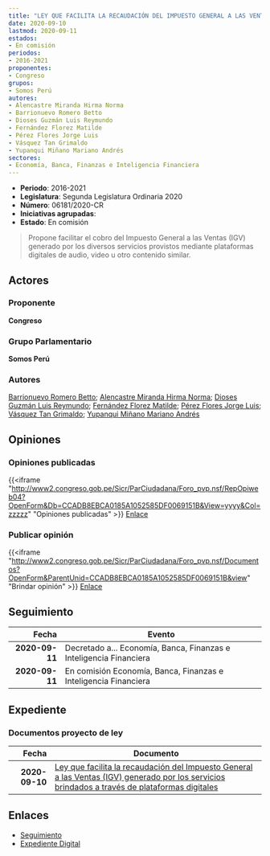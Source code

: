 ```yaml
---
title: "LEY QUE FACILITA LA RECAUDACIÓN DEL IMPUESTO GENERAL A LAS VENTAS (IGV) GENERADO POR LOS SERVICIOS BRINDADOS A TRAVÉS DE PLATAFORMAS DIGITALES"
date: 2020-09-10
lastmod: 2020-09-11
estados:
- En comisión
periodos:
- 2016-2021
proponentes:
- Congreso
grupos:
- Somos Perú
autores:
- Alencastre Miranda Hirma Norma
- Barrionuevo Romero Betto
- Dioses Guzmán Luis Reymundo
- Fernández Florez Matilde
- Pérez Flores Jorge Luis
- Vásquez Tan Grimaldo
- Yupanqui Miñano Mariano Andrés
sectores:
- Economía, Banca, Finanzas e Inteligencia Financiera
---
```

- **Periodo**: 2016-2021
- **Legislatura**: Segunda Legislatura Ordinaria 2020
- **Número**: 06181/2020-CR
- **Iniciativas agrupadas**: 
- **Estado**: En comisión

> Propone facilitar el cobro del Impuesto General a las Ventas (IGV) generado por los diversos servicios provistos mediante plataformas digitales de audio, video u otro contenido similar.


## Actores

### Proponente

**Congreso**

### Grupo Parlamentario

**Somos Perú**

### Autores

[Barrionuevo Romero Betto](mailto:mailto:bbarrionuevo@congreso.gob.pe); [Alencastre Miranda Hirma Norma](mailto:mailto:halencastre@congreso.gob.pe); [Dioses Guzmán Luis Reymundo](mailto:mailto:ldioses@congreso.gob.pe); [Fernández Florez Matilde](mailto:mailto:mfernandez@congreso.gob.pe); [Pérez Flores Jorge Luis](mailto:mailto:jperezf@congreso.gob.pe); [Vásquez Tan Grimaldo](mailto:mailto:gvasquez@congreso.gob.pe); [Yupanqui Miñano Mariano Andrés](mailto:mailto:myupanqui@congreso.gob.pe)

## Opiniones

### Opiniones publicadas

{{<iframe "http://www2.congreso.gob.pe/Sicr/ParCiudadana/Foro_pvp.nsf/RepOpiweb04?OpenForm&Db=CCADB8EBCA0185A1052585DF0069151B&View=yyyy&Col=zzzzz" "Opiniones publicadas" >}}
[Enlace](http://www2.congreso.gob.pe/Sicr/ParCiudadana/Foro_pvp.nsf/RepOpiweb04?OpenForm&Db=CCADB8EBCA0185A1052585DF0069151B&View=yyyy&Col=zzzzz)

### Publicar opinión

{{<iframe "http://www2.congreso.gob.pe/Sicr/ParCiudadana/Foro_pvp.nsf/Documentos?OpenForm&ParentUnid=CCADB8EBCA0185A1052585DF0069151B&view" "Brindar opinión" >}}
[Enlace](http://www2.congreso.gob.pe/Sicr/ParCiudadana/Foro_pvp.nsf/Documentos?OpenForm&ParentUnid=CCADB8EBCA0185A1052585DF0069151B&view)


## Seguimiento

| Fecha | Evento |
|------:|--------|
| **2020-09-11** | Decretado a... Economía, Banca, Finanzas e Inteligencia Financiera |
| **2020-09-11** | En comisión Economía, Banca, Finanzas e Inteligencia Financiera |

## Expediente

### Documentos proyecto de ley

| Fecha | Documento |
|------:|-----------|
| **2020-09-10** | [Ley que facilita la recaudación del Impuesto General a las Ventas (IGV) generado por los servicios brindados a través de plataformas digitales](http://www.leyes.congreso.gob.pe/Documentos/2016_2021/Proyectos_de_Ley_y_de_Resoluciones_Legislativas/PL06181-20200910.pdf) |

## Enlaces

- [Seguimiento](http://www2.congreso.gob.pe/Sicr/TraDocEstProc/CLProLey2016.nsf/f7fff46988ca05b1052578e100829cc7/ab9384e4b7b0dda8052585e00010a8c8?OpenDocument)
- [Expediente Digital](http://www2.congreso.gob.pe/Sicr/TraDocEstProc/Expvirt_2011.nsf/visbusqptramdoc1621/06181?opendocument)

